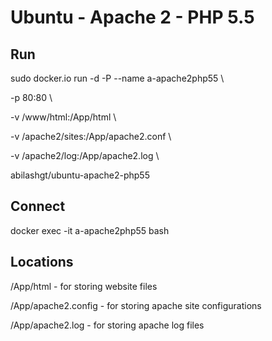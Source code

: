 Ubuntu - Apache 2 - PHP 5.5
===========================

Run
---
sudo docker.io run -d -P --name a-apache2php55 \

-p 80:80 \

-v <web-path>/www/html:/App/html \

-v <apache2-config>/apache2/sites:/App/apache2.conf \

-v <apache2-log>/apache2/log:/App/apache2.log \

abilashgt/ubuntu-apache2-php55

Connect
------
docker exec -it a-apache2php55 bash

Locations
---------
/App/html - for storing website files

/App/apache2.config - for storing apache site configurations

/App/apache2.log - for storing apache log files
